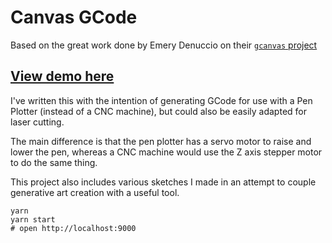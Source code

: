 # Canvas GCode

Based on the great work done by Emery Denuccio on their [`gcanvas` project](https://github.com/em/gcanvas)

## [View demo here](https://jacobclarke92.github.io/canvas-gcode/dist/)

I've written this with the intention of generating GCode for use with a Pen Plotter (instead of a CNC machine), but could also be easily adapted for laser cutting.

The main difference is that the pen plotter has a servo motor to raise and lower the pen, whereas a CNC machine would use the Z axis stepper motor to do the same thing.

This project also includes various sketches I made in an attempt to couple generative art creation with a useful tool.

```
yarn
yarn start
# open http://localhost:9000
```
